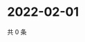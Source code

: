 # 2022-02-01

共 0 条

<!-- BEGIN WEIBO -->
<!-- 最后更新时间 Tue Feb 01 2022 04:17:06 GMT+0800 (China Standard Time) -->

<!-- END WEIBO -->

